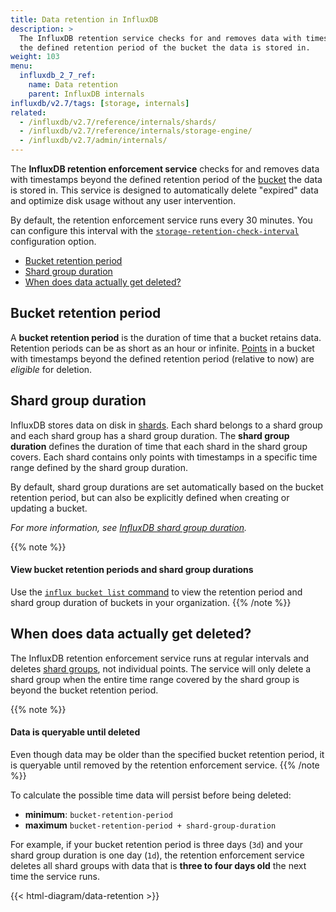 ```yaml
---
title: Data retention in InfluxDB
description: >
  The InfluxDB retention service checks for and removes data with timestamps beyond
  the defined retention period of the bucket the data is stored in.
weight: 103
menu:
  influxdb_2_7_ref:
    name: Data retention
    parent: InfluxDB internals
influxdb/v2.7/tags: [storage, internals]
related: 
  - /influxdb/v2.7/reference/internals/shards/
  - /influxdb/v2.7/reference/internals/storage-engine/
  - /influxdb/v2.7/admin/internals/
---
```


The **InfluxDB retention enforcement service** checks for and removes data with
timestamps beyond the defined retention period of the
[bucket](/influxdb/v2.7/reference/glossary/#bucket) the data is stored in.
This service is designed to automatically delete "expired" data and optimize disk
usage without any user intervention.

By default, the retention enforcement service runs every 30 minutes.
You can
configure this interval with the
[`storage-retention-check-interval`](/influxdb/v2.7/reference/config-options/#storage-retention-check-interval)
configuration option.

- [Bucket retention period](#bucket-retention-period)
- [Shard group duration](#shard-group-duration)
- [When does data actually get deleted?](#when-does-data-actually-get-deleted)

## Bucket retention period
A **bucket retention period** is the duration of time that a bucket retains data.
Retention periods can be as short as an hour or infinite.
[Points](/influxdb/v2.7/reference/glossary/#point) in a bucket with timestamps
beyond the defined retention period (relative to now) are _eligible_ for deletion.

## Shard group duration
InfluxDB stores data on disk in [shards](/influxdb/v2.7/reference/glossary/#shard).
Each shard belongs to a shard group and each shard group has a shard group duration.
The **shard group duration** defines the duration of time that each
shard in the shard group covers.
Each shard contains only points with timestamps in a specific time range defined
by the shard group duration.

By default, shard group durations are set automatically based on the bucket retention
period, but can also be explicitly defined when creating or updating a bucket.

_For more information, see [InfluxDB shard group duration](/influxdb/v2.7/reference/internals/shards/#shard-group-duration)._

{{% note %}}
#### View bucket retention periods and shard group durations
Use the [`influx bucket list` command](/influxdb/v2.7/reference/cli/influx/bucket/list/)
to view the retention period and shard group duration of buckets in your organization.
{{% /note %}}

## When does data actually get deleted?
The InfluxDB retention enforcement service runs at regular intervals and deletes
[shard groups](/influxdb/v2.7/reference/internals/shards/#shard-groups), not individual points.
The service will only delete a shard group when the entire time range covered by
the shard group is beyond the bucket retention period.

{{% note %}}
#### Data is queryable until deleted
Even though data may be older than the specified bucket retention period,
it is queryable until removed by the retention enforcement service.
{{% /note %}}

To calculate the possible time data will persist before being deleted:

- **minimum**: `bucket-retention-period`
- **maximum** `bucket-retention-period + shard-group-duration`

For example, if your bucket retention period is three days (`3d`) and your 
shard group duration is one day (`1d`), the retention enforcement service
deletes all shard groups with data that is **three to four days old** the next
time the service runs.

{{< html-diagram/data-retention >}}
